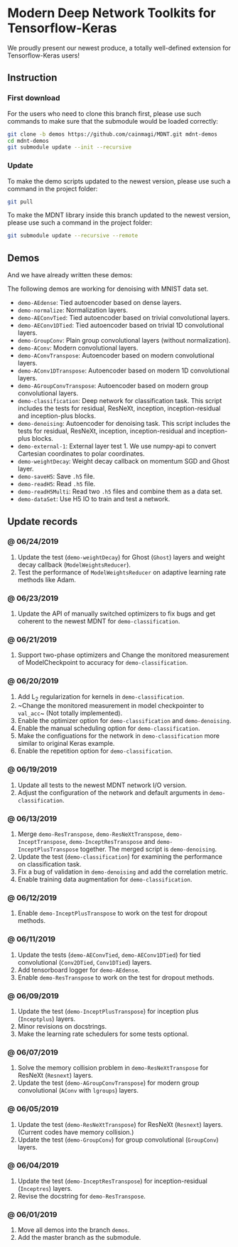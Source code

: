 # Modern Deep Network Toolkits for Tensorflow-Keras

We proudly present our newest produce, a totally well-defined extension for Tensorflow-Keras users!

## Instruction

### First download

For the users who need to clone this branch first, please use such commands to make sure that the submodule would be loaded correctly:

```bash
git clone -b demos https://github.com/cainmagi/MDNT.git mdnt-demos
cd mdnt-demos
git submodule update --init --recursive
```

### Update

To make the demo scripts updated to the newest version, please use such a command in the project folder:

```bash
git pull
```

To make the MDNT library inside this branch updated to the newest version, please use such a command in the project folder:

```bash
git submodule update --recursive --remote
```

## Demos

And we have already written these demos:

The following demos are working for denoising with MNIST data set.

* `demo-AEdense`: Tied autoencoder based on dense layers.
* `demo-normalize`: Normalization layers.
* `demo-AEConvTied`: Tied autoencoder based on trivial convolutional layers.
* `demo-AEConv1DTied`: Tied autoencoder based on trivial 1D convolutional layers.
* `demo-GroupConv`: Plain group convolutional layers (without normalization).
* `demo-AConv`: Modern convolutional layers.
* `demo-AConvTranspose`: Autoencoder based on modern convolutional layers.
* `demo-AConv1DTranspose`: Autoencoder based on modern 1D convolutional layers.
* `demo-AGroupConvTranspose`: Autoencoder based on modern group convolutional layers.
* `demo-classification`: Deep network for classification task. This script includes the tests for residual, ResNeXt, inception, inception-residual and inception-plus blocks.
* `demo-denoising`: Autoencoder for denoising task. This script includes the tests for residual, ResNeXt, inception, inception-residual and inception-plus blocks.
* `demo-external-1`: External layer test 1. We use numpy-api to convert Cartesian coordinates to polar coordinates.
* `demo-weightDecay`: Weight decay callback on momentum SGD and Ghost layer.
* `demo-saveH5`: Save `.h5` file.
* `demo-readH5`: Read `.h5` file.
* `demo-readH5Multi`: Read two `.h5` files and combine them as a data set.
* `demo-dataSet`: Use H5 IO to train and test a network.

## Update records

### @ 06/24/2019

1. Update the test (`demo-weightDecay`) for Ghost (`Ghost`) layers and weight decay callback (`ModelWeightsReducer`).
2. Test the performance of `ModelWeightsReducer` on adaptive learning rate methods like Adam.

### @ 06/23/2019

1. Update the API of manually switched optimizers to fix bugs and get coherent to the newest MDNT for `demo-classification`.

### @ 06/21/2019

1. Support two-phase optimizers and Change the monitored measurement of ModelCheckpoint to accuracy for `demo-classification`.

### @ 06/20/2019

1. Add L<sub>2</sub> regularization for kernels in `demo-classification`.
2. ~Change the monitored measurement in model checkpointer to `val_acc`~ (Not totally implemented).
3. Enable the optimizer option for `demo-classification` and `demo-denoising`.
4. Enable the manual scheduling option for `demo-classification`.
5. Make the configuations for the network in `demo-classification` more similar to original Keras example.
6. Enable the repetition option for `demo-classification`.

### @ 06/19/2019

1. Update all tests to the newest MDNT network I/O version.
2. Adjust the configuration of the network and default arguments in `demo-classification`.

### @ 06/13/2019

1. Merge `demo-ResTranspose`, `demo-ResNeXtTranspose`, `demo-InceptTranspose`, `demo-InceptResTranspose` and `demo-InceptPlusTranspose` together. The merged script is `demo-denoising`.
2. Update the test (`demo-classification`) for examining the performance on classification task.
3. Fix a bug of validation in `demo-denoising` and add the correlation metric.
4. Enable training data augmentation for `demo-classification`.

### @ 06/12/2019

1. Enable `demo-InceptPlusTranspose` to work on the test for dropout methods.

### @ 06/11/2019

1. Update the tests (`demo-AEConvTied`, `demo-AEConv1DTied`) for tied convolutional (`Conv2DTied`, `Conv1DTied`) layers.
2. Add tensorboard logger for `demo-AEdense`.
3. Enable `demo-ResTranspose` to work on the test for dropout methods.

### @ 06/09/2019

1. Update the test (`demo-InceptPlusTranspose`) for inception plus (`Inceptplus`) layers.
2. Minor revisions on docstrings.
3. Make the learning rate schedulers for some tests optional.

### @ 06/07/2019

1. Solve the memory collision problem in `demo-ResNeXtTranspose` for ResNeXt (`Resnext`) layers.
2. Update the test (`demo-AGroupConvTranspose`) for modern group convolutional (`AConv` with `lgroups`) layers.

### @ 06/05/2019

1. Update the test (`demo-ResNeXtTranspose`) for ResNeXt (`Resnext`) layers. (Current codes have memory collision.)
2. Update the test (`demo-GroupConv`) for group convolutional (`GroupConv`) layers.

### @ 06/04/2019

1. Update the test (`demo-InceptResTranspose`) for inception-residual (`Inceptres`) layers.
2. Revise the docstring for `demo-ResTranspose`.

### @ 06/01/2019

1. Move all demos into the branch `demos`.
2. Add the master branch as the submodule.